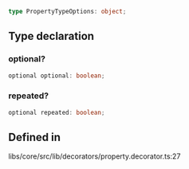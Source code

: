 ```ts
type PropertyTypeOptions: object;
```

## Type declaration

### optional?

```ts
optional optional: boolean;
```

### repeated?

```ts
optional repeated: boolean;
```

## Defined in

libs/core/src/lib/decorators/property.decorator.ts:27
